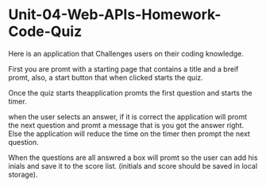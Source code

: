 # Unit-04-Web-APIs-Homework-Code-Quiz

Here is an application that Challenges users on their coding knowledge.

First you are promt with a starting page that contains a title and a breif promt,
also, a start button that when clicked starts the quiz.

Once the quiz starts theapplication promts the first question and starts the timer.

when the user selects an answer, if it is correct the application will promt the next question 
and promt a message that is you got the answer right. Else the application will reduce
the time on the timer then prompt the next question.

When the questions are all answred a box will promt so the user can add his inials and save it to the score list.
(initials and score should be saved in local storage).
